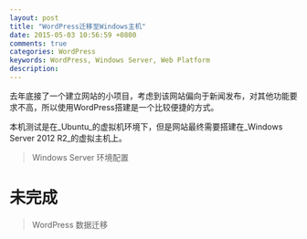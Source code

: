 ```yaml
---
layout: post
title: "WordPress迁移至Windows主机"
date: 2015-05-03 10:56:59 +0800
comments: true
categories: WordPress
keywords: WordPress, Windows Server, Web Platform
description: 
---
```

去年底接了一个建立网站的小项目，考虑到该网站偏向于新闻发布，对其他功能要求不高，所以使用WordPress搭建是一个比较便捷的方式。

本机测试是在_Ubuntu_的虚拟机环境下，但是网站最终需要搭建在_Windows Server 2012 R2_的虚拟主机上。

> Windows Server 环境配置

<!-- more -->

# 未完成

> WordPress 数据迁移